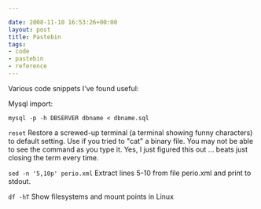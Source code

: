 ```yaml
---

date: 2008-11-10 16:53:26+00:00
layout: post
title: Pastebin
tags:
- code
- pastebin
- reference
---
```


Various code snippets I've found useful:

Mysql import:

    
    mysql -p -h DBSERVER dbname < dbname.sql 



`reset`
Restore a screwed-up terminal (a terminal showing funny characters) to default setting. Use if you tried to "cat" a binary file. You may not be able to see the command as you type it.  Yes, I just figured this out ... beats just closing the term every time.

`sed -n '5,10p' perio.xml`
Extract lines 5-10 from file perio.xml and print to stdout.

`df -hT`
Show filesystems and mount points in Linux

